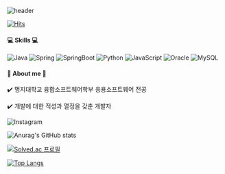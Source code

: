 ![header](https://capsule-render.vercel.app/api?type=slice&color=gradient&height=300&section=header&text=Go%20to%20the%20Milkyway&desc=나는야%20천하제일%20주니어%20개발자😎&fontSize=90&animation=twinkling&descAlignY=80&customColorList=0,1,1,1,1,1)

[![Hits](https://hits.seeyoufarm.com/api/count/incr/badge.svg?url=https%3A%2F%2Fgithub.com%2Fchobinee&count_bg=%23FFB1B1&title_bg=%23AAAAAA&icon=trustpilot.svg&icon_color=%23FFE8E8&title=hits&edge_flat=false)](https://hits.seeyoufarm.com)

#### 💻 Skills 💻

![Java](http://img.shields.io/badge/-Java-007396?style=flat-square&logo=Java)
![Spring](http://img.shields.io/badge/-Spring-6db33f?style=flat-square&logo=Spring&logoColor=white)
![SpringBoot](http://img.shields.io/badge/-SpringBoot-6db33f?style=flat-square&logo=SpringBoot&logoColor=white)
![Python](http://img.shields.io/badge/-Python-3776ab?style=flat-square&logo=Python&logoColor=white)
![JavaScript](http://img.shields.io/badge/-Javascript-f7df1e?style=flat-square&logo=javascript&logoColor=grey)
![Oracle](http://img.shields.io/badge/-Oracle-f80000?style=flat-square&logo=Oracle&logoColor=white)
![MySQL](http://img.shields.io/badge/-MySQL-4479a1?style=flat-square&logo=MySQL&logoColor=white)

#### 👀 About me 🥴
✔️ 명지대학교 융합소프트웨어학부 응용소프트웨어 전공

✔️ 개발에 대한 적성과 열정을 갖춘 개발자

![Instagram](http://img.shields.io/badge/-Instagram-e4405f?style=flat-square&logo=Instagram&logoColor=white&link=https://www.instagram.com/chob._.nee)




![Anurag's GitHub stats](https://github-readme-stats.vercel.app/api?username=chobinee&show_icons=true&theme=dracula)

[![Solved.ac
프로필](http://mazassumnida.wtf/api/v2/generate_badge?boj=tnqls991213)](https://solved.ac/tnqls991213)



[![Top Langs](https://github-readme-stats.vercel.app/api/top-langs/?username=chobinee&theme=dracula)](https://github.com/chobinee/github-readme-stats)
